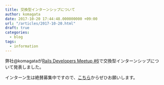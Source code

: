 ```yaml
---
title: 交換型インターンシップについて
author: komagata
date: 2017-10-20 17:44:48.000000000 +09:00
url: "/articles/2017-10-20.html"
draft: true
categories:
  - blog
tags:
  - information
---
```


弊社@komagataが[Rails Developers Meetup #6](https://techplay.jp/event/631425)で交換型インターンシップについて発表しました。

<script async class="speakerdeck-embed" data-id="4c02b5f487534b6982e909a865e4801d" data-ratio="1.33333333333333" src="//speakerdeck.com/assets/embed.js"></script>

インターン生は絶賛募集中ですので、[こちら](http://256interns.com)からぜひお願いします。
